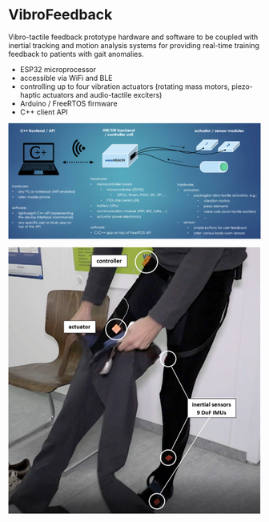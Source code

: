 # VibroFeedback
Vibro-tactile feedback prototype hardware and software to be coupled with inertial tracking and motion analysis systems for providing real-time training feedback to patients with gait anomalies.

- ESP32 microprocessor
- accessible via WiFi and BLE
- controlling up to four vibration actuators (rotating mass motors, piezo-haptic actuators and audio-tactile exciters)
- Arduino / FreeRTOS firmware
- C++ client API

![VibroControl System](/vibroControlSys.png?raw=true)

![VibroControl Hardware](/vibroControlHW.png?raw=true)

